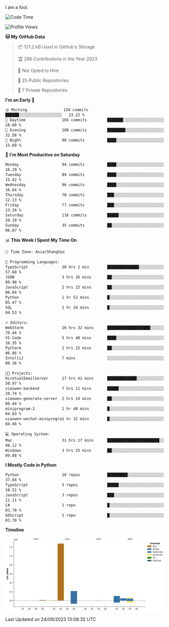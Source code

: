 I am a fool.

<!--START_SECTION:waka-->
![Code Time](http://img.shields.io/badge/Code%20Time-736%20hrs%206%20mins-blue)

![Profile Views](http://img.shields.io/badge/Profile%20Views-1-blue)

**🐱 My GitHub Data** 

> 📦 121.2 kB Used in GitHub's Storage 
 > 
> 🏆 286 Contributions in the Year 2023
 > 
> 🚫 Not Opted to Hire
 > 
> 📜 25 Public Repositories 
 > 
> 🔑 7 Private Repositories 
 > 
**I'm an Early 🐤** 

```text
🌞 Morning                134 commits         ██████░░░░░░░░░░░░░░░░░░░   23.22 % 
🌆 Daytime                165 commits         ███████░░░░░░░░░░░░░░░░░░   28.60 % 
🌃 Evening                188 commits         ████████░░░░░░░░░░░░░░░░░   32.58 % 
🌙 Night                  90 commits          ████░░░░░░░░░░░░░░░░░░░░░   15.60 % 
```
📅 **I'm Most Productive on Saturday** 

```text
Monday                   94 commits          ████░░░░░░░░░░░░░░░░░░░░░   16.29 % 
Tuesday                  89 commits          ████░░░░░░░░░░░░░░░░░░░░░   15.42 % 
Wednesday                96 commits          ████░░░░░░░░░░░░░░░░░░░░░   16.64 % 
Thursday                 70 commits          ███░░░░░░░░░░░░░░░░░░░░░░   12.13 % 
Friday                   77 commits          ███░░░░░░░░░░░░░░░░░░░░░░   13.34 % 
Saturday                 116 commits         █████░░░░░░░░░░░░░░░░░░░░   20.10 % 
Sunday                   35 commits          ██░░░░░░░░░░░░░░░░░░░░░░░   06.07 % 
```


📊 **This Week I Spent My Time On** 

```text
🕑︎ Time Zone: Asia/Shanghai

💬 Programming Languages: 
TypeScript               20 hrs 1 min        ██████████████░░░░░░░░░░░   57.68 % 
JSON                     3 hrs 26 mins       ██░░░░░░░░░░░░░░░░░░░░░░░   09.90 % 
JavaScript               2 hrs 22 mins       ██░░░░░░░░░░░░░░░░░░░░░░░   06.84 % 
Python                   1 hr 53 mins        █░░░░░░░░░░░░░░░░░░░░░░░░   05.47 % 
SQL                      1 hr 34 mins        █░░░░░░░░░░░░░░░░░░░░░░░░   04.53 % 

🔥 Editors: 
WebStorm                 26 hrs 32 mins      ███████████████████░░░░░░   76.44 % 
VS Code                  5 hrs 40 mins       ████░░░░░░░░░░░░░░░░░░░░░   16.35 % 
PyCharm                  2 hrs 22 mins       ██░░░░░░░░░░░░░░░░░░░░░░░   06.86 % 
IntelliJ                 7 mins              ░░░░░░░░░░░░░░░░░░░░░░░░░   00.36 % 

🐱‍💻 Projects: 
HiretualEmailServer      17 hrs 41 mins      █████████████░░░░░░░░░░░░   50.97 % 
xiaowen-backend          7 hrs 11 mins       █████░░░░░░░░░░░░░░░░░░░░   20.74 % 
xiaowen-generate-server  2 hrs 14 mins       ██░░░░░░░░░░░░░░░░░░░░░░░   06.44 % 
miniprogram-2            1 hr 40 mins        █░░░░░░░░░░░░░░░░░░░░░░░░   04.83 % 
xiaowen-wechat-miniprogra1 hr 32 mins        █░░░░░░░░░░░░░░░░░░░░░░░░   04.46 % 

💻 Operating System: 
Mac                      31 hrs 17 mins      ███████████████████████░░   90.12 % 
Windows                  3 hrs 25 mins       ██░░░░░░░░░░░░░░░░░░░░░░░   09.88 % 
```

**I Mostly Code in Python** 

```text
Python                   10 repos            █████████░░░░░░░░░░░░░░░░   37.04 % 
TypeScript               5 repos             █████░░░░░░░░░░░░░░░░░░░░   18.52 % 
JavaScript               3 repos             ███░░░░░░░░░░░░░░░░░░░░░░   11.11 % 
C#                       1 repo              █░░░░░░░░░░░░░░░░░░░░░░░░   03.70 % 
GDScript                 1 repo              █░░░░░░░░░░░░░░░░░░░░░░░░   03.70 % 
```



**Timeline**

![Lines of Code chart](https://raw.githubusercontent.com/VeejaLiu/VeejaLiu/master/assets/bar_graph.png)


 Last Updated on 24/09/2023 13:08:32 UTC
<!--END_SECTION:waka-->
